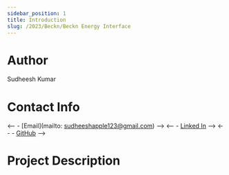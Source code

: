 ```yaml
---
sidebar_position: 1
title: Introduction
slug: /2023/Beckn/Beckn Energy Interface
---
```



# Author
Sudheesh Kumar

# Contact Info
<-- - [Email](mailto: sudheeshapple123@gmail.com) -->
<-- - [Linked In](https://www.linkedin.com/in/sudheesh-kumar-47a64321b/) -->
<-- - [GitHub](https://github.com/Sudheesh2609) -->

# Project Description

